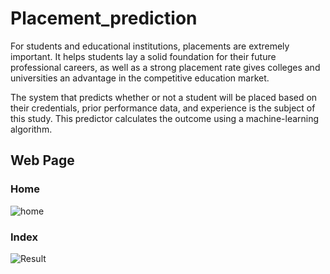 # Placement_prediction

For students and educational institutions, placements are extremely important. It helps students lay a solid foundation for their future professional careers, as well as a strong placement rate gives colleges and universities an advantage in the competitive education market.

The system that predicts whether or not a student will be placed based on their credentials, prior performance data, and experience is the subject of this study. This predictor calculates the outcome using a machine-learning algorithm.

## Web Page
### Home 
![home](https://user-images.githubusercontent.com/92261235/227129373-f7bd9393-bfe6-415d-a433-467340233d21.png)

### Index
![Result](https://user-images.githubusercontent.com/92261235/227129510-f7f0a5da-5c4d-45f2-b4b2-2e1131397623.PNG)
